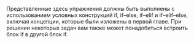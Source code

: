 Представленные здесь упражнения должны быть выполнены с использованием условных конструкций if, if–else, if–elif и if–elif–else, включая концепции, которые были изложены в первой главе. При решении некоторых задач вам также может понадобиться встроить блок if в другой блок if.